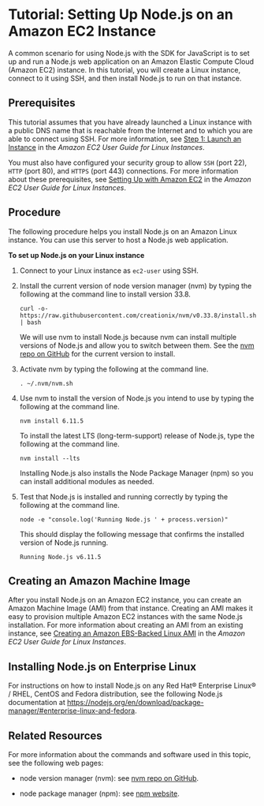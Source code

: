 # Tutorial: Setting Up Node\.js on an Amazon EC2 Instance<a name="setting-up-node-on-ec2-instance"></a>

A common scenario for using Node\.js with the SDK for JavaScript is to set up and run a Node\.js web application on an Amazon Elastic Compute Cloud \(Amazon EC2\) instance\. In this tutorial, you will create a Linux instance, connect to it using SSH, and then install Node\.js to run on that instance\. 

## Prerequisites<a name="setting-up-node-on-ec2-instance.prerequisites"></a>

This tutorial assumes that you have already launched a Linux instance with a public DNS name that is reachable from the Internet and to which you are able to connect using SSH\. For more information, see [Step 1: Launch an Instance](http://docs.aws.amazon.com/AWSEC2/latest/UserGuide/EC2_GetStarted.html#ec2-launch-instance_linux) in the *Amazon EC2 User Guide for Linux Instances*\.

You must also have configured your security group to allow `SSH` \(port 22\), `HTTP` \(port 80\), and `HTTPS` \(port 443\) connections\. For more information about these prerequisites, see [ Setting Up with Amazon EC2](http://docs.aws.amazon.com/AWSEC2/latest/UserGuide/get-set-up-for-amazon-ec2.html) in the *Amazon EC2 User Guide for Linux Instances*\.

## Procedure<a name="setting-up-node-on-ec2-instance-procedure"></a>

The following procedure helps you install Node\.js on an Amazon Linux instance\. You can use this server to host a Node\.js web application\.

**To set up Node\.js on your Linux instance**

1. Connect to your Linux instance as `ec2-user` using SSH\.

1. Install the current version of node version manager \(nvm\) by typing the following at the command line to install version 33\.8\.

   ```
   curl -o- https://raw.githubusercontent.com/creationix/nvm/v0.33.8/install.sh | bash
   ```

   We will use nvm to install Node\.js because nvm can install multiple versions of Node\.js and allow you to switch between them\. See the [nvm repo on GitHub](https://github.com/creationix/nvm) for the current version to install\.

1. Activate nvm by typing the following at the command line\.

   ```
   . ~/.nvm/nvm.sh
   ```

1. Use nvm to install the version of Node\.js you intend to use by typing the following at the command line\.

   ```
   nvm install 6.11.5
   ```

   To install the latest LTS \(long\-term\-support\) release of Node\.js, type the following at the command line\.

   ```
   nvm install --lts
   ```

   Installing Node\.js also installs the Node Package Manager \(npm\) so you can install additional modules as needed\.

1. Test that Node\.js is installed and running correctly by typing the following at the command line\.

   ```
   node -e "console.log('Running Node.js ' + process.version)"
   ```

   This should display the following message that confirms the installed version of Node\.js running\.

   `Running Node.js v6.11.5`

## Creating an Amazon Machine Image<a name="w3ab1c25b7b8"></a>

After you install Node\.js on an Amazon EC2 instance, you can create an Amazon Machine Image \(AMI\) from that instance\. Creating an AMI makes it easy to provision multiple Amazon EC2 instances with the same Node\.js installation\. For more information about creating an AMI from an existing instance, see [Creating an Amazon EBS\-Backed Linux AMI](http://docs.aws.amazon.com/AWSEC2/latest/UserGuide/creating-an-ami-ebs.html) in the *Amazon EC2 User Guide for Linux Instances*\.

## Installing Node\.js on Enterprise Linux<a name="w3ab1c25b7c10"></a>

For instructions on how to install Node\.js on any Red Hat® Enterprise Linux® / RHEL, CentOS and Fedora distribution, see the following Node\.js documentation at [https://nodejs\.org/en/download/package\-manager/\#enterprise\-linux\-and\-fedora](https://nodejs.org/en/download/package-manager/#enterprise-linux-and-fedora)\. 

## Related Resources<a name="w3ab1c25b7c12"></a>

For more information about the commands and software used in this topic, see the following web pages:

+ node version manager \(nvm\): see [nvm repo on GitHub](https://github.com/creationix/nvm)\.

+ node package manager \(npm\): see [npm website](https://www.npmjs.com)\.
